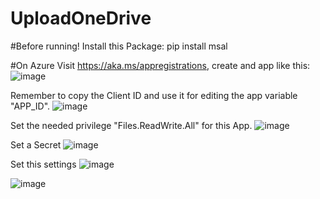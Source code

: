 # UploadOneDrive

#Before running!
Install this Package:
pip install msal

#On Azure
Visit https://aka.ms/appregistrations, create and app like this:
![image](https://github.com/devsergioraar/UploadOneDrive/assets/30870567/9c7344e5-e1ab-445b-ae51-ea20b7c3241d)


Remember to copy the Client ID and use it for editing the app variable "APP_ID".
![image](https://github.com/devsergioraar/UploadOneDrive/assets/30870567/dd07dbce-b30e-4ffa-8417-6edbafb2bcd2)


Set the needed privilege "Files.ReadWrite.All" for this App.
![image](https://github.com/devsergioraar/UploadOneDrive/assets/30870567/f1644e6d-5c17-412d-a72f-5f0b81f0fc43)

Set a Secret
![image](https://github.com/devsergioraar/UploadOneDrive/assets/30870567/4e8d3aa2-9e2d-4e7f-8611-ff283a9fa35b)

Set this settings
![image](https://github.com/devsergioraar/UploadOneDrive/assets/30870567/c386b64e-23de-4acd-88d3-e627bee5a4c1)

![image](https://github.com/devsergioraar/UploadOneDrive/assets/30870567/f31c3a19-a22a-4d2e-a79b-97cde2648283)

